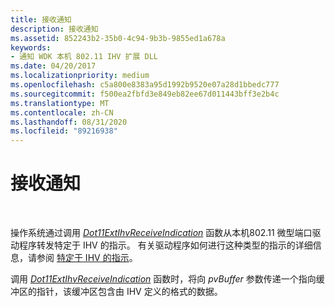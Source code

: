 ```yaml
---
title: 接收通知
description: 接收通知
ms.assetid: 852243b2-35b0-4c94-9b3b-9855ed1a678a
keywords:
- 通知 WDK 本机 802.11 IHV 扩展 DLL
ms.date: 04/20/2017
ms.localizationpriority: medium
ms.openlocfilehash: c5a800e8383a95d1992b9520e07a28d1bbedc777
ms.sourcegitcommit: f500ea2fbfd3e849eb82ee67d011443bff3e2b4c
ms.translationtype: MT
ms.contentlocale: zh-CN
ms.lasthandoff: 08/31/2020
ms.locfileid: "89216938"
---
```

# <a name="receiving-notifications"></a>接收通知




 

操作系统通过调用 [*Dot11ExtIhvReceiveIndication*](/windows-hardware/drivers/ddi/wlanihv/nc-wlanihv-dot11extihv_receive_indication) 函数从本机802.11 微型端口驱动程序转发特定于 IHV 的指示。 有关驱动程序如何进行这种类型的指示的详细信息，请参阅 [特定于 IHV 的指示](/previous-versions/windows/hardware/wireless/ihv-specific-indications)。

调用 [*Dot11ExtIhvReceiveIndication*](/windows-hardware/drivers/ddi/wlanihv/nc-wlanihv-dot11extihv_receive_indication) 函数时，将向 *pvBuffer* 参数传递一个指向缓冲区的指针，该缓冲区包含由 IHV 定义的格式的数据。

 

 